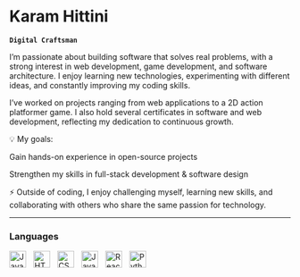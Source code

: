 # Karam Hittini

**`Digital Craftsman`**

I’m passionate about building software that solves real problems, with a strong interest in web development, game development, and software architecture. I enjoy learning new technologies, experimenting with different ideas, and constantly improving my coding skills.

I’ve worked on projects ranging from web applications to a 2D action platformer game. I also hold several certificates in software and web development, reflecting my dedication to continuous growth.

💡 My goals:

Gain hands-on experience in open-source projects

Strengthen my skills in full-stack development & software design

⚡ Outside of coding, I enjoy challenging myself, learning new skills, and collaborating with others who share the same passion for technology.

---
### Languages

<img align="lefT" alt="Java" width="30px" style="padding-right:10px;" src="https://cdn.jsdelivr.net/gh/devicons/devicon/icons/java/java-original.svg"/>
<img align="lefT" alt="HTML" width="30px" style="padding-right:10px;" src="https://cdn.jsdelivr.net/gh/devicons/devicon/icons/html5/html5-plain.svg"/>
<img align="lefT" alt="CSS" width="30px" style="padding-right:10px;" src="https://cdn.jsdelivr.net/gh/devicons/devicon/icons/css3/css3-plain.svg"/>
<img align="lefT" alt="JavaScript" width="30px" style="padding-right:10px;" src="https://cdn.jsdelivr.net/gh/devicons/devicon/icons/javascript/javascript-plain.svg"/>
<img align="lefT" alt="React" width="30px" style="padding-right:10px;" src="https://cdn.jsdelivr.net/gh/devicons/devicon/icons/react/react-original.svg"/>
<img align="lefT" alt="Python" width="30px" style="padding-right:10px;" src="https://cdn.jsdelivr.net/gh/devicons/devicon/icons/python/python-plain.svg"/>
<br />

#
